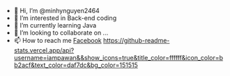 - 👋 Hi, I’m @minhynguyen2464
- 👀 I’m interested in Back-end coding
- 🌱 I’m currently learning Java
- 💞️ I’m looking to collaborate on ...
- 📫 How to reach me <a href="https://www.facebook.com/index.116.5.4.2/">Facebook</a>
https://github-readme-stats.vercel.app/api?username=iampawan&&show_icons=true&title_color=ffffff&icon_color=bb2acf&text_color=daf7dc&bg_color=151515
<!---
minhynguyen2464/minhynguyen2464 is a ✨ special ✨ repository because its `README.md` (this file) appears on your GitHub profile.
You can click the Preview link to take a look at your changes.
--->
